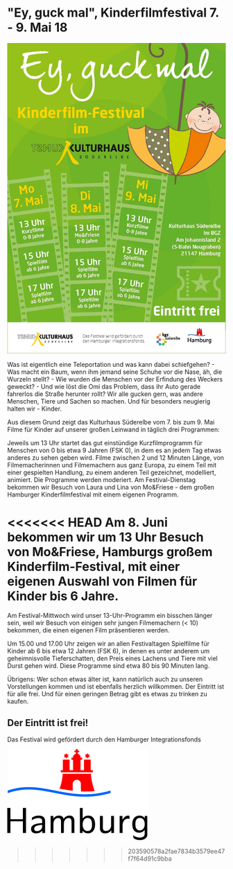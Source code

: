 # "Ey, guck mal", Kinderfilmfestival 7. - 9. Mai 18 

![](/img/Kinderfilmfetival.jpg)

Was ist eigentlich eine Teleportation und was kann dabei schiefgehen? - Was macht ein
Baum, wenn ihm jemand seine Schuhe vor die Nase, äh, die Wurzeln stellt? - 
Wie wurden die Menschen vor der Erfindung des Weckers geweckt? - Und wie löst die Omi 
das Problem, dass ihr Auto gerade fahrerlos die Straße herunter rollt? Wir alle gucken gern,
was andere Menschen, Tiere und Sachen so machen. Und für besonders neugierig halten wir - Kinder.
 
Aus diesem Grund zeigt das Kulturhaus Süderelbe vom 7. bis zum 9. Mai Filme für Kinder auf
unserer großen Leinwand in täglich drei Programmen: 

Jeweils um 13 Uhr startet das gut einstündige Kurzfilmprogramm für Menschen von 0 bis etwa 9
Jahren (FSK 0), in dem es an jedem Tag etwas anderes zu sehen geben wird. Filme zwischen 2
und 12 Minuten Länge, von Filmemacherinnen und Filmemachern aus ganz Europa, zu einem Teil
mit einer gespielten Handlung, zu einem anderen Teil gezeichnet, modelliert, animiert. Die
Programme werden moderiert. Am Festival-Dienstag bekommen wir Besuch von Laura und Lina
von Mo&Friese - dem großen Hamburger Kinderfilmfestival mit einem eigenen Programm.

<<<<<<< HEAD
Am 8. Juni bekommen wir um 13 Uhr Besuch von Mo&Friese, Hamburgs großem Kinderfilm-Festival, mit
einer eigenen Auswahl von Filmen für Kinder bis 6 Jahre. 
=======
Am Festival-Mittwoch wird unser 13-Uhr-Programm ein bisschen länger sein, weil wir Besuch von
einigen sehr jungen Filmemachern (< 10) bekommen, die einen eigenen Film präsentieren werden.

Um 15.00 und 17.00 Uhr zeigen wir an allen Festivaltagen Spielfilme für Kinder ab 6 bis etwa 12
Jahren (FSK 6), in denen es unter anderem um geheimnisvolle Tieferschatten, den Preis eines
Lachens und Tiere mit viel Durst gehen wird. Diese Programme sind etwa 80 bis 90 Minuten lang.

Übrigens: Wer schon etwas älter ist, kann natürlich auch zu unseren Vorstellungen kommen und
ist ebenfalls herzlich willkommen. Der Eintritt ist für alle frei. Und für einen geringen Betrag gibt es
etwas zu trinken zu kaufen.

## Der Eintritt ist frei!

Das Festival wird gefördert durch den Hamburger Integrationsfonds

![](/img/HH_4C_positiv.jpg)
>>>>>>> 203590578a2fae7834b3579ee47f7f64d91c9bba

